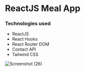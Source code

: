 # ReactJS Meal App

### Technologies used

- ReactJS
- React Hooks
- React Router DOM
- Contact API
- Tailwind CSS

![Screenshot (26)](https://user-images.githubusercontent.com/119747143/227323795-138321d1-a6a5-41fb-9788-43edb795cb6a.png)

